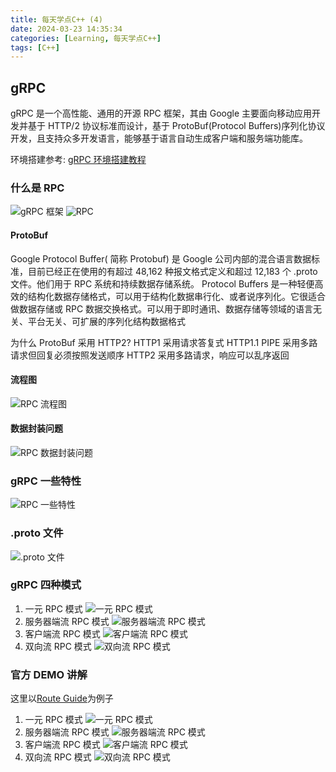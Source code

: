 ```yaml
---
title: 每天学点C++ (4)
date: 2024-03-23 14:35:34
categories: [Learning, 每天学点C++]
tags: [C++]
---
```


## gRPC

gRPC 是一个高性能、通用的开源 RPC 框架，其由 Google 主要面向移动应用开发并基于 HTTP/2 协议标准而设计，基于 ProtoBuf(Protocol Buffers)序列化协议开发，且支持众多开发语言，能够基于语言自动生成客户端和服务端功能库。

环境搭建参考: [gRPC 环境搭建教程](https://zhuanlan.zhihu.com/p/528131323)

### 什么是 RPC

![gRPC 框架](/images/每天学点C++/14.png)
![RPC](/images/每天学点C++/15.png)

#### ProtoBuf

Google Protocol Buffer( 简称 Protobuf) 是 Google 公司内部的混合语言数据标准，目前已经正在使用的有超过 48,162 种报文格式定义和超过 12,183 个 .proto 文件。他们用于 RPC 系统和持续数据存储系统。 Protocol Buffers 是一种轻便高效的结构化数据存储格式，可以用于结构化数据串行化、或者说序列化。它很适合做数据存储或 RPC 数据交换格式。可以用于即时通讯、数据存储等领域的语言无关、平台无关、可扩展的序列化结构数据格式

为什么 ProtoBuf 采用 HTTP2?
HTTP1 采用请求答复式
HTTP1.1 PIPE 采用多路请求但回复必须按照发送顺序
HTTP2 采用多路请求，响应可以乱序返回

#### 流程图

![RPC 流程图](/images/每天学点C++/16.png)

#### 数据封装问题

![RPC 数据封装问题](/images/每天学点C++/17.png)

### gRPC 一些特性

![RPC 一些特性](/images/每天学点C++/18.png)

### .proto 文件

![.proto 文件](/images/每天学点C++/19.png)

### gRPC 四种模式

1. 一元 RPC 模式
   ![一元 RPC 模式](/images/每天学点C++/20.png)
2. 服务器端流 RPC 模式
   ![服务器端流 RPC 模式](/images/每天学点C++/21.png)
3. 客户端流 RPC 模式
   ![客户端流 RPC 模式](/images/每天学点C++/22.png)
4. 双向流 RPC 模式
   ![双向流 RPC 模式](/images/每天学点C++/23.png)

### 官方 DEMO 讲解

这里以[Route Guide](https://github.com/grpc/grpc/tree/master/examples/cpp/route_guide)为例子

1. 一元 RPC 模式
   ![一元 RPC 模式](/images/每天学点C++/24.png)
2. 服务器端流 RPC 模式
   ![服务器端流 RPC 模式](/images/每天学点C++/25.png)
3. 客户端流 RPC 模式
   ![客户端流 RPC 模式](/images/每天学点C++/26.png)
4. 双向流 RPC 模式
   ![双向流 RPC 模式](/images/每天学点C++/27.png)
